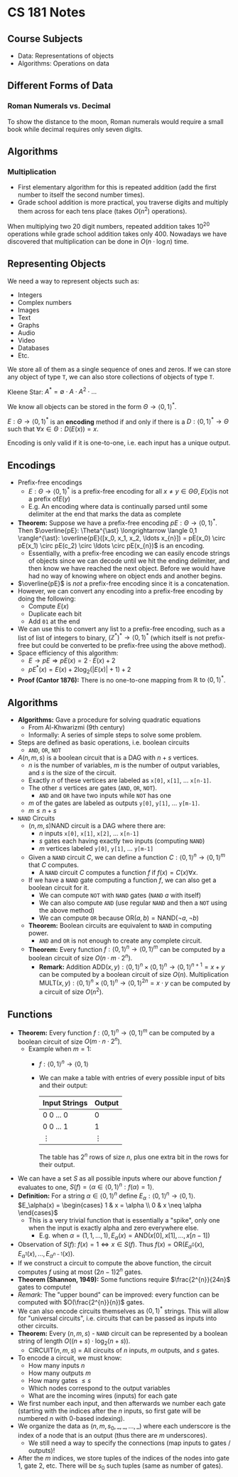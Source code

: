 # CS 181 Notes

<!-- vim: set spell: -->

<!-- Lecture 1 -->

## Course Subjects

- Data: Representations of objects
- Algorithms: Operations on data

## Different Forms of Data

### Roman Numerals vs. Decimal

To show the distance to the moon, Roman numerals would require a small book
while decimal requires only seven digits.

## Algorithms

### Multiplication

- First elementary algorithm for this is repeated addition (add the first number
  to itself the second number times).
- Grade school addition is more practical, you traverse digits and multiply them
  across for each tens place (takes $O(n^{2})$ operations).

When multiplying two 20 digit numbers, repeated addition takes $10^{20}$
operations while grade school addition takes only 400. Nowadays we have
discovered that multiplication can be done in $O(n\cdot \log n)$ time.

## Representing Objects

We need a way to represent objects such as:

- Integers
- Complex numbers
- Images
- Text
- Graphs
- Audio
- Video
- Databases
- Etc.

We store all of them as a single sequence of ones and zeros. If we can store any
object of type `T`, we can also store collections of objects of type `T`.

Kleene Star: $A^{\ast} = \emptyset \cdot A \cdot A^{2} \cdot \ldots$

We know all objects can be stored in the form $\Theta \longrightarrow \langle 0,
1 \rangle^{\ast}$.

$E: \Theta \longrightarrow \langle0, 1\rangle^{\ast}$ is an **encoding** method
if and only if there is a $D: \langle0, 1\rangle^{\ast} \longrightarrow \Theta$
such that $\forall x \in \Theta: D(E(x)) = x$.

Encoding is only valid if it is one-to-one, i.e. each input has a unique output.

<!-- Lecture 2 -->

## Encodings

- Prefix-free encodings
  - $E: \Theta \longrightarrow \langle 0, 1 \rangle^{\ast}$ is a prefix-free
    encoding for all $x \neq y \in \Theta \Theta, E(x) \text{is not a prefix of}
    E(y)$
  - E.g. An encoding where data is continually parsed until some delimiter at
    the end that marks the data as complete
- **Theorem:** Suppose we have a prefix-free encoding $pE: \Theta
  \longrightarrow \langle 0, 1 \rangle^{\ast}$. Then $\overline{pE}:
  \Theta^{\ast} \longrightarrow \langle 0,1 \rangle^{\ast}: \overline{pE}([x_0,
  x_1, x_2, \ldots x_{n}]) = pE(x_0) \circ pE(x_1) \circ pE(c_2) \circ \ldots
  \circ pE(x_{n})$ is an encoding.
  - Essentially, with a prefix-free encoding we can easily encode strings of
    objects since we can decode until we hit the ending delimiter, and then know
    we have reached the next object. Before we would have had no way of knowing
    where on object ends and another begins.
- $\overline{pE}$ is _not_ a prefix-free encoding since it is a concatenation.
- However, we can convert any encoding into a prefix-free encoding by doing the
  following:
  - Compute $E(x)$
  - Duplicate each bit
  - Add `01` at the end
- We can use this to convert any list to a prefix-free encoding, such as a list
  of list of integers to binary, $(\mathbb{Z}^{\ast})^{\ast} \longrightarrow
  \langle 0,1 \rangle^{\ast}$ (which itself is not prefix-free but could be
  converted to be prefix-free using the above method).
- Space efficiency of this algorithm:
  - $E \longrightarrow pE \Rightarrow pE(x) = 2\cdot E(x) + 2$
  - $pE^{\ast}(x) = E(x) + 2\log_2(|E(x)| + 1) + 2$
- **Proof (Cantor 1876):** There is no one-to-one mapping from $\mathbb{R}
  \text{ to } \langle 0,1 \rangle^{\ast}$.

## Algorithms

- **Algorithms:** Gave a procedure for solving quadratic equations
  - From Al-Khwarizmi (9th century)
  - Informally: A series of simple steps to solve some problem.
- Steps are defined as basic operations, i.e. boolean circuits
  - `AND`, `OR`, `NOT`
  <!-- Lecture 3 -->
- $A(n, m, s)$ is a boolean circuit that is a DAG with $n + s$ vertices.
  - $n$ is the number of variables, $m$ is the number of output variables, and
    $s$ is the size of the circuit.
  - Exactly $n$ of these vertices are labeled as `x[0]`, `x[1]`, ... `x[n-1]`.
  - The other $s$ vertices are gates (`AND`, `OR`, `NOT`).
    - `AND` and `OR` have two inputs while `NOT` has one
  - $m$ of the gates are labeled as outputs `y[0]`, `y[1]`, ... `y[m-1]`.
  - $m \le n + s$
- `NAND` Circuits
  - $(n, m, s)\text{NAND}$ circuit is a DAG where there are:
    - $n$ inputs `x[0]`, `x[1]`, `x[2]`, ... `x[n-1]`
    - $s$ gates each having exactly two inputs (computing `NAND`)
    - $m$ vertices labeled `y[0]`, `y[1]`, ... `y[m-1]`
  - Given a `NAND` circuit $C$, we can define a function $C: \langle 0, 1
    \rangle^{n} \longrightarrow \langle 0, 1 \rangle^{m}$ that $C$ computes.
    - A `NAND` circuit $C$ computes a function $f$ if $f(x) = C(x) \forall x$.
  - If we have a `NAND` gate computing a function $f$, we can also get a boolean
    circuit for it.
    - We can compute `NOT` with `NAND` gates (`NAND` $a$ with itself)
    - We can also compute `AND` (use regular `NAND` and then a `NOT` using the
      above method)
    - We can compute `OR` because $\text{OR}(a, b) = \text{NAND}(\lnot a, \lnot
      b)$
  - **Theorem:** Boolean circuits are equivalent to `NAND` in computing power.
    - `AND` and `OR` is not enough to create any complete circuit.
  - **Theorem:** Every function $f: \langle 0, 1 \rangle^{n} \longrightarrow
    \langle 0, 1 \rangle^{m}$ can be computed by a boolean circuit of size
    $O(n\cdot m\cdot 2^{n})$.
    - **Remark:** Addition $\text{ADD}(x, y): \langle 0, 1 \rangle^{n} \times
      \langle 0, 1 \rangle^{n} \longrightarrow \langle 0, 1 \rangle^{n+1} = x +
      y$ can be computed by a boolean circuit of size $O(n)$. Multiplication
      $\text{MULT}(x, y): \langle 0, 1 \rangle^{n} \times \langle 0, 1
      \rangle^{n} \longrightarrow \langle 0, 1 \rangle^{2n} = x \cdot y$ can be
      computed by a circuit of size $O(n^{2})$.

<!-- Lecture 4 -->

## Functions

- **Theorem:** Every function $f: \langle 0, 1 \rangle^{n} \longrightarrow
  \langle 0, 1 \rangle^{m}$ can be computed by a boolean circuit of size $O(m
  \cdot n \cdot 2^{n})$.
  - Example when $m = 1$:
    - $f: \langle 0, 1 \rangle^{n} \longrightarrow \langle 0, 1 \rangle$
    - We can make a table with entries of every possible input of bits and their
      output:

      | Input Strings | Output   |
      | ------------- | -------- |
      | 0 0 ... 0     | 0        |
      | 0 0 ... 1     | 1        |
      | $\vdots$      | $\vdots$ |

      The table has $2^{n}$ rows of size $n$, plus one extra bit in the rows for
      their output.
- We can have a set $S$ as all possible inputs where our above function $f$
  evaluates to one, $S(f) = \langle \alpha \in \langle 0, 1 \rangle^{n}:
  f(\alpha) = 1 \rangle$.
- **Definition:** For a string $\alpha \in \langle 0, 1 \rangle^{n}$ define
  $E_\alpha: \langle 0, 1 \rangle^{n} \longrightarrow \langle 0, 1 \rangle$.
  $E_\alpha(x) = \begin{cases} 1 & x = \alpha \\ 0 & x \neq \alpha \end{cases}$
  - This is a very trivial function that is essentially a "spike", only one when
    the input is exactly alpha and zero everywhere else.
    - E.g. when $\alpha = (1, 1, \ldots, 1), E_{\alpha}(x) = \text{AND}(x[0],
      x[1], \ldots, x[n-1])$
- Observation of $S(f)$: $f(x) = 1 \iff x \in S(f)$. Thus $f(x) =
  \text{OR}(E_{\alpha^{0}}(x), E_{\alpha^{1}}(x), \ldots, E_{\alpha^{n-1}}(x))$.
- If we construct a circuit to compute the above function, the circuit computes
  $f$ using at most $(2n-1)2^{n}$ gates.
- **Theorem (Shannon, 1949):** Some functions require $\frac{2^{n}}{24n}$ gates
  to compute!
- _Remark:_ The "upper bound" can be improved: every function can be computed
  with $O(\frac{2^{n}}{n})$ gates.
- We can also encode circuits themselves as $\langle 0, 1 \rangle^{\ast}$
  strings. This will allow for "universal circuits", i.e. circuits that can be
  passed as inputs into other circuits.
- **Theorem:** Every $(n, m, s)$ - `NAND` circuit can be represented by a
  boolean string of length $O((n+s) \cdot \log_2(n + s))$.
  - $\text{CIRCUIT}(n,m,s)$ = All circuits of $n$ inputs, $m$ outputs, and $s$
    gates.
- To encode a circuit, we must know:
  - How many inputs $n$
  - How many outputs $m$
  - How many gates $\le s$
  - Which nodes correspond to the output variables
  - What are the incoming wires (inputs) for each gate
- We first number each input, and then afterwards we number each gate (starting
  with the indices after the $n$ inputs, so first gate will be numbered $n$ with
  0-based indexing).
- We organize the data as $(n, m, s_0, \_, \_, \ldots, \_)$ where each
  underscore is the index of a node that is an output (thus there are $m$
  underscores).
  - We still need a way to specify the connections (map inputs to gates /
    outputs)!
- After the $m$ indices, we store tuples of the indices of the nodes into gate
  1, gate 2, etc. There will be $s_0$ such tuples (same as number of gates).
